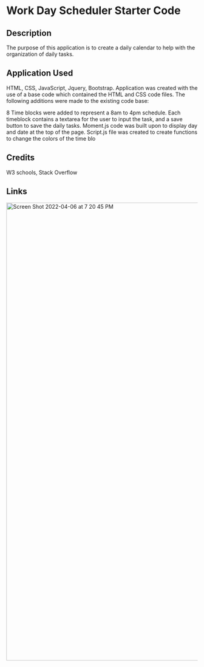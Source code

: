 # Work Day Scheduler Starter Code

## Description

The purpose of this application is to create a daily calendar to help with the organization of daily tasks.

## Application Used

HTML, CSS, JavaScript, Jquery, Bootstrap. Application was created with the use of a base code which contained the HTML and CSS code files. The following additions were made to the existing code base:

8 Time blocks were added to represent a 8am to 4pm schedule.
Each timeblock contains a textarea for the user to input the task, and a save button to save the daily tasks.
Moment.js code was built upon to display day and date at the top of the page.
Script.js file was created to create functions to change the colors of the time blo

## Credits

W3 schools, Stack Overflow

## Links
<img width="1204" alt="Screen Shot 2022-04-06 at 7 20 45 PM" src="https://user-images.githubusercontent.com/94888460/162090159-b2b39f92-40c6-403a-8d12-7bebef720589.png">
